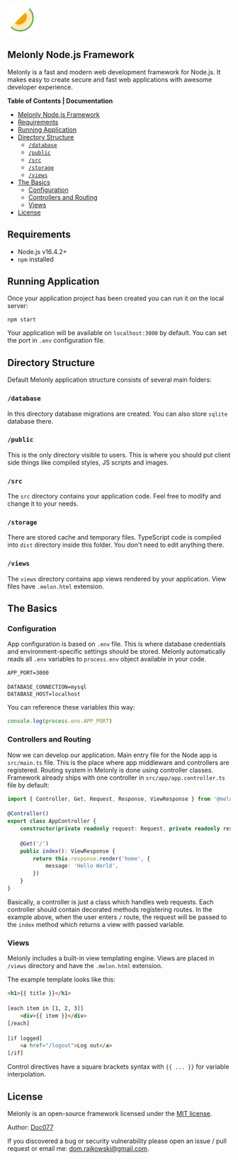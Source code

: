 <img src="assets/logo.png" width="66">

## Melonly Node.js Framework

Melonly is a fast and modern web development framework for Node.js. It makes easy to create secure and fast web applications with awesome developer experience.

**Table of Contents | Documentation**

- [Melonly Node.js Framework](#melonly-nodejs-framework)
- [Requirements](#requirements)
- [Running Application](#running-application)
- [Directory Structure](#directory-structure)
  - [`/database`](#database)
  - [`/public`](#public)
  - [`/src`](#src)
  - [`/storage`](#storage)
  - [`/views`](#views)
- [The Basics](#the-basics)
  - [Configuration](#configuration)
  - [Controllers and Routing](#controllers-and-routing)
  - [Views](#views-1)
- [License](#license)


## Requirements

- Node.js v16.4.2+
- `npm` installed


## Running Application

Once your application project has been created you can run it on the local server:

```shell
npm start
```

Your application will be available on `localhost:3000` by default. You can set the port in `.env` configuration file.


## Directory Structure

Default Melonly application structure consists of several main folders:


### `/database`

In this directory database migrations are created. You can also store `sqlite` database there.


### `/public`

This is the only directory visible to users. This is where you should put client side things like compiled styles, JS scripts and images.


### `/src`

The `src` directory contains your application code. Feel free to modify and change it to your needs.


### `/storage`

There are stored cache and temporary files. TypeScript code is compiled into `dist` directory inside this folder. You don't need to edit anything there.


### `/views`

The `views` directory contains app views rendered by your application. View files have `.melon.html` extension.


## The Basics

### Configuration

App configuration is based on `.env` file. This is where database credentials and environment-specific settings should be stored. Melonly automatically reads all `.env` variables to `process.env` object available in your code.

```
APP_PORT=3000

DATABASE_CONNECTION=mysql
DATABASE_HOST=localhost
```

You can reference these variables this way:

```ts
console.log(process.env.APP_PORT)
```


### Controllers and Routing

Now we can develop our application. Main entry file for the Node app is `src/main.ts` file. This is the place where app middleware and controllers are registered. Routing system in Melonly is done using controller classes. Framework already ships with one controller in `src/app/app.controller.ts` file by default:

```ts
import { Controller, Get, Request, Response, ViewResponse } from '@melonly/core'

@Controller()
export class AppController {
    constructor(private readonly request: Request, private readonly response: Response) {}

    @Get('/')
    public index(): ViewResponse {
        return this.response.render('home', {
            message: 'Hello World',
        })
    }
}
```

Basically, a controller is just a class which handles web requests. Each controller should contain decorated methods registering routes. In the example above, when the user enters `/` route, the request will be passed to the `index` method which returns a view with passed variable.


### Views

Melonly includes a built-in view templating engine. Views are placed in `/views` directory and have the `.melon.html` extension.

The example template looks like this:

```html
<h1>{{ title }}</h1>

[each item in [1, 2, 3]]
    <div>{{ item }}</div>
[/each]

[if logged]
    <a href="/logout">Log out</a>
[/if]
```

Control directives have a square brackets syntax with `{{ ... }}` for variable interpolation.


## License

Melonly is an open-source framework licensed under the [MIT license](melonly/LICENSE).

Author: [Doc077](https://github.com/Doc077)

If you discovered a bug or security vulnerability please open an issue / pull request or email me: dom.rajkowski@gmail.com.
